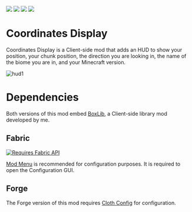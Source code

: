 [![](http://cf.way2muchnoise.eu/full_coordinates-display_downloads.svg?badge_style=for_the_badge)](https://www.curseforge.com/minecraft/mc-mods/coordinates-display) [![](https://raw.githubusercontent.com/Boxadactle/coordinates-display/3a9f7f5a3592c7888b387160595f89f74f756da2/img/modrinth.svg)](https://modrinth.com/mod/coordinates-display) [![](https://raw.githubusercontent.com/Boxadactle/coordinates-display/3a9f7f5a3592c7888b387160595f89f74f756da2/img/wiki.svg)](https://boxadactle.dev/wiki/coordinates-display/) [![](https://raw.githubusercontent.com/Boxadactle/coordinates-display/c47768fbc605863978b6c88ca3c4fcac4a5885da/img/github.svg)](https://github.com/Boxadactle/coordinates-display)
# Coordinates Display

Coordinates Display is a Client-side mod that adds an HUD to show your position, your chunk position, the direction you are looking in, the name of the biome you are in, and your Minecraft version.

![hud1](https://raw.githubusercontent.com/Boxadactle/coordinates-display/main/img/overlay.png)

# Dependencies

Both versions of this mod embed [BoxLib](https://github.com/Boxadactle/BoxLib/), a Client-side library mod developed by me.

## Fabric

[![Requires Fabric API](https://i.imgur.com/Ol1Tcf8.png)](https://www.curseforge.com/minecraft/mc-mods/fabric-api)

[Mod Menu](https://www.curseforge.com/minecraft/mc-mods/modmenu/) is recommended for configuration purposes. It is required to open the Configuration GUI.

## Forge

The Forge version of this mod requires [Cloth Config](https://www.curseforge.com/minecraft/mc-mods/cloth-config) for configuration.
